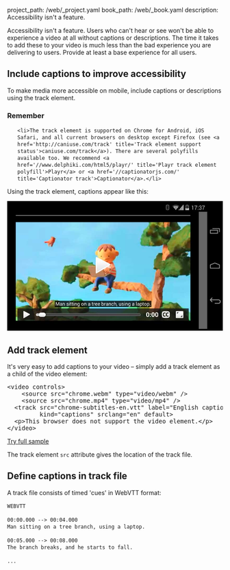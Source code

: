 project_path: /web/_project.yaml
book_path: /web/_book.yaml
description: Accessibility isn't a feature.

<p class="intro">
  Accessibility isn't a feature. Users who can't hear or see won't be able to experience a video at all without captions or descriptions. The time it takes to add these to your video is much less than the bad experience you are delivering to users. Provide at least a base experience for all users.
</p>



## Include captions to improve accessibility

To make media more accessible on mobile, include captions or descriptions
using the track element.




















<div class="wf-highlight-list wf-highlight-list--remember" markdown="1">
  <h3 class="wf-highlight-list__title">Remember</h3>

  
  <ul class="wf-highlight-list__list">
    
    <li>The track element is supported on Chrome for Android, iOS Safari, and all current browsers on desktop except Firefox (see <a href='http://caniuse.com/track' title='Track element support status'>caniuse.com/track</a>). There are several polyfills available too. We recommend <a href='//www.delphiki.com/html5/playr/' title='Playr track element polyfill'>Playr</a> or <a href='//captionatorjs.com/' title='Captionator track'>Captionator</a>.</li>
    
  </ul>
  
</div>



Using the track element, captions appear like this:

<img alt="Screenshot showing captions displayed using the track element in Chrome on Android" src="images/Chrome-Android-track-landscape-5x3.jpg">

## Add track element

It's very easy to add captions to your video &ndash; simply add a track element as a child of the video element:


  <div dir="ltr" class="highlight-module highlight-module--code highlight-module--right">
      <div class="highlight"><pre><span class="nt">&lt;video</span> <span class="na">controls</span><span class="nt">&gt;</span>
    <span class="nt">&lt;source</span> <span class="na">src=</span><span class="s">&quot;chrome.webm&quot;</span> <span class="na">type=</span><span class="s">&quot;video/webm&quot;</span> <span class="nt">/&gt;</span>
    <span class="nt">&lt;source</span> <span class="na">src=</span><span class="s">&quot;chrome.mp4&quot;</span> <span class="na">type=</span><span class="s">&quot;video/mp4&quot;</span> <span class="nt">/&gt;</span>
  <span class="nt">&lt;track</span> <span class="na">src=</span><span class="s">&quot;chrome-subtitles-en.vtt&quot;</span> <span class="na">label=</span><span class="s">&quot;English captions&quot;</span>
         <span class="na">kind=</span><span class="s">&quot;captions&quot;</span> <span class="na">srclang=</span><span class="s">&quot;en&quot;</span> <span class="na">default</span><span class="nt">&gt;</span>
  <span class="nt">&lt;p&gt;</span>This browser does not support the video element.<span class="nt">&lt;/p&gt;</span>
<span class="nt">&lt;/video&gt;</span>
</pre></div>
      <p>
        <a class="highlight-module__cta mdl-button mdl-js-button mdl-button--raised mdl-button--colored" href="/web/resources/samples/fundamentals/design-and-ui/media/video/track.html">Try full sample</a>
      </p>
  </div>



The track element `src` attribute gives the location of the track file.

## Define captions in track file

A track file consists of timed 'cues' in WebVTT format:

    WEBVTT

    00:00.000 --> 00:04.000
    Man sitting on a tree branch, using a laptop.

    00:05.000 --> 00:08.000
    The branch breaks, and he starts to fall.

    ...



